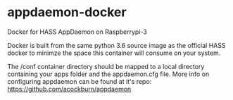 # appdaemon-docker
Docker for HASS AppDaemon on Raspberrypi-3

Docker is built from the same python 3.6 source image as the official HASS docker to minimze the space this container will consume on your system.

The /conf container directory should be mapped to a local directory containing your apps folder and the appdaemon.cfg file.  More info on configuring appdaemon can be found at it's repo: https://github.com/acockburn/appdaemon
